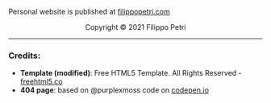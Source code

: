 
Personal website is published at [filippopetri.com](https://filippopetri.com)

<p align="center">
  Copyright &copy; 2021 Filippo Petri
</p>

___

### Credits:
- **Template (modified)**: Free HTML5 Template. All Rights Reserved - [freehtml5.co](https://freehtml5.co)
- **404 page**: based on @purplexmoss code on [codepen.io](https://codepen.io/purplexmoss/pen/PoPyzMW)
